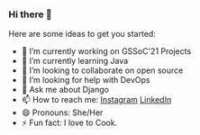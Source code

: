 ### Hi there 👋

<!--
**PandeySomya77/PandeySomya77** is a ✨ _special_ ✨ repository because its `README.md` (this file) appears on your GitHub profile.
-->
Here are some ideas to get you started:

- 🔭 I’m currently working on GSSoC'21 Projects
- 🌱 I’m currently learning Java
- 👯 I’m looking to collaborate on open source
- 🤔 I’m looking for help with DevOps
- 💬 Ask me about Django 
- 📫 How to reach me: [Instagram](https://www.instagram.com/developer_somya/) [LinkedIn](https://www.linkedin.com/in/somya-pandey-67aab0140/)
- 😄 Pronouns: She/Her
- ⚡ Fun fact: I love to Cook.

